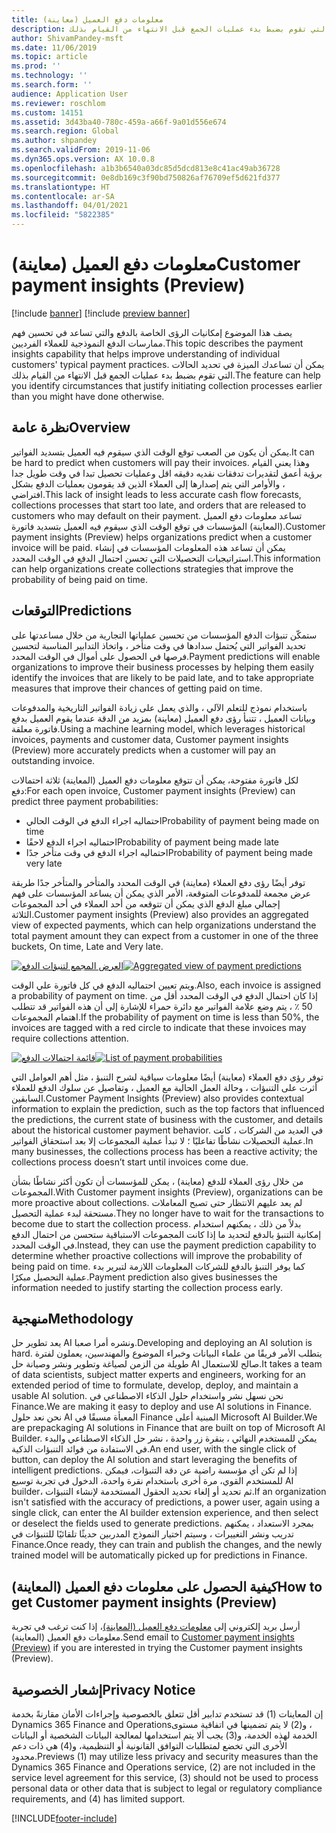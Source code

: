 ```yaml
---
title: معلومات دفع العميل (معاينة)
description: يصف هذا الموضوع إمكانيات الرؤى الخاصة بالدفع والتي تساعد في تحسين فهم ممارسات الدفع النموذجية للعملاء الفرديين. يمكن أن تساعدك الميزة في تحديد الحالات التي تقوم بضبط بدء عمليات الجمع قبل الانتهاء من القيام بذلك.
author: ShivamPandey-msft
ms.date: 11/06/2019
ms.topic: article
ms.prod: ''
ms.technology: ''
ms.search.form: ''
audience: Application User
ms.reviewer: roschlom
ms.custom: 14151
ms.assetid: 3d43ba40-780c-459a-a66f-9a01d556e674
ms.search.region: Global
ms.author: shpandey
ms.search.validFrom: 2019-11-06
ms.dyn365.ops.version: AX 10.0.8
ms.openlocfilehash: a1b3b6540a03dc85d5dcd813e8c41ac49ab36728
ms.sourcegitcommit: 0e8db169c3f90bd750826af76709ef5d621fd377
ms.translationtype: HT
ms.contentlocale: ar-SA
ms.lasthandoff: 04/01/2021
ms.locfileid: "5822385"
---
```

# <a name="customer-payment-insights-preview"></a><span data-ttu-id="745ad-104">معلومات دفع العميل (معاينة)</span><span class="sxs-lookup"><span data-stu-id="745ad-104">Customer payment insights (Preview)</span></span>

[!include [banner](../includes/banner.md)]
[!include [preview banner](../includes/preview-banner.md)]

<span data-ttu-id="745ad-105">يصف هذا الموضوع إمكانيات الرؤى الخاصة بالدفع والتي تساعد في تحسين فهم ممارسات الدفع النموذجية للعملاء الفرديين.</span><span class="sxs-lookup"><span data-stu-id="745ad-105">This topic describes the payment insights capability that helps improve understanding of individual customers' typical payment practices.</span></span> <span data-ttu-id="745ad-106">يمكن أن تساعدك الميزة في تحديد الحالات التي تقوم بضبط بدء عمليات الجمع قبل الانتهاء من القيام بذلك.</span><span class="sxs-lookup"><span data-stu-id="745ad-106">The feature can help you identify circumstances that justify initiating collection processes earlier than you might have done otherwise.</span></span> 

## <a name="overview"></a><span data-ttu-id="745ad-107">نظرة عامة</span><span class="sxs-lookup"><span data-stu-id="745ad-107">Overview</span></span>

<span data-ttu-id="745ad-108">يمكن أن يكون من الصعب توقع الوقت الذي سيقوم فيه العميل بتسديد الفواتير.</span><span class="sxs-lookup"><span data-stu-id="745ad-108">It can be hard to predict when customers will pay their invoices.</span></span> <span data-ttu-id="745ad-109">وهذا يعني القيام برؤية أعمق لتقديرات تدفقات نقديه دقيقه اقل وعمليات تحصيل تبدا في وقت طويل جدا ، والأوامر التي يتم إصدارها إلى العملاء الذين قد يقومون بعمليات الدفع بشكل افتراضي.</span><span class="sxs-lookup"><span data-stu-id="745ad-109">This lack of insight leads to less accurate cash flow forecasts, collections processes that start too late, and orders that are released to customers who may default on their payment.</span></span> <span data-ttu-id="745ad-110">تساعد معلومات دفع العميل (المعاينة) المؤسسات في توقع الوقت الذي سيقوم فيه العميل بتسديد فاتورة.</span><span class="sxs-lookup"><span data-stu-id="745ad-110">Customer payment insights (Preview) helps organizations predict when a customer invoice will be paid.</span></span> <span data-ttu-id="745ad-111">يمكن أن تساعد هذه المعلومات المؤسسات في إنشاء استراتيجيات التحصيلات التي تحسن احتمال الدفع في الوقت المحدد.</span><span class="sxs-lookup"><span data-stu-id="745ad-111">This information can help organizations create collections strategies that improve the probability of being paid on time.</span></span> 

## <a name="predictions"></a><span data-ttu-id="745ad-112">التوقعات</span><span class="sxs-lookup"><span data-stu-id="745ad-112">Predictions</span></span>

<span data-ttu-id="745ad-113">ستمكّن تنبؤات الدفع المؤسسات من تحسين عملياتها التجارية من خلال مساعدتها على تحديد الفواتير التي يُحتمل سدادها في وقت متأخر ، واتخاذ التدابير المناسبة لتحسين فرصها في الحصول على أموال في الوقت المحدد.</span><span class="sxs-lookup"><span data-stu-id="745ad-113">Payment predictions will enable organizations to improve their business processes by helping them easily identify the invoices that are likely to be paid late, and to take appropriate measures that improve their chances of getting paid on time.</span></span>

<span data-ttu-id="745ad-114">باستخدام نموذج للتعلم الآلي ، والذي يعمل على زيادة الفواتير التاريخية والمدفوعات وبيانات العميل ، تتنبأ رؤى دفع العميل (معاينة) بمزيد من الدقة عندما يقوم العميل بدفع فاتورة معلقة.</span><span class="sxs-lookup"><span data-stu-id="745ad-114">Using a machine learning model, which leverages historical invoices, payments and customer data, Customer payment insights (Preview) more accurately predicts when a customer will pay an outstanding invoice.</span></span>

<span data-ttu-id="745ad-115">لكل فاتورة مفتوحة، يمكن أن تتوقع معلومات دفع العميل (المعاينة) ثلاثة احتمالات دفع:</span><span class="sxs-lookup"><span data-stu-id="745ad-115">For each open invoice, Customer payment insights (Preview) can predict three payment probabilities:</span></span>

-   <span data-ttu-id="745ad-116">احتماليه اجراء الدفع في الوقت الحالي</span><span class="sxs-lookup"><span data-stu-id="745ad-116">Probability of payment being made on time</span></span> 
-   <span data-ttu-id="745ad-117">احتماليه اجراء الدفع لاحقًا</span><span class="sxs-lookup"><span data-stu-id="745ad-117">Probability of payment being made late</span></span>
-   <span data-ttu-id="745ad-118">احتماليه اجراء الدفع في وقت متأخر جدًا</span><span class="sxs-lookup"><span data-stu-id="745ad-118">Probability of payment being made very late</span></span>

<span data-ttu-id="745ad-119">توفر أيضًا رؤى دفع العملاء (معاينة) في الوقت المحدد والمتأخر والمتأخر جدًا طريقة عرض مجمعة للمدفوعات المتوقعة، الأمر الذي يمكن أن يساعد المؤسسات على فهم إجمالي مبلغ الدفع الذي يمكن أن تتوقعه من أحد العملاء في أحد المجموعات الثلاثة.</span><span class="sxs-lookup"><span data-stu-id="745ad-119">Customer payment insights (Preview) also provides an aggregated view of expected payments, which can help organizations understand the total payment amount they can expect from a customer in one of the three buckets, On time, Late and Very late.</span></span>

<span data-ttu-id="745ad-120">[![العرض المجمع لتنبؤات الدفع](./media/graphic-payment-reports.png)](./media/graphic-payment-reports.png)</span><span class="sxs-lookup"><span data-stu-id="745ad-120">[![Aggregated view of payment predictions](./media/graphic-payment-reports.png)](./media/graphic-payment-reports.png)</span></span>

<span data-ttu-id="745ad-121">ويتم تعيين احتماليه الدفع في كل فاتورة علي الوقت.</span><span class="sxs-lookup"><span data-stu-id="745ad-121">Also, each invoice is assigned a probability of payment on time.</span></span> <span data-ttu-id="745ad-122">إذا كان احتمال الدفع في الوقت المحدد أقل من 50 ٪ ، يتم وضع علامة الفواتير مع دائرة حمراء للإشارة إلى أن هذه الفواتير قد تتطلب اهتمام المجموعات.</span><span class="sxs-lookup"><span data-stu-id="745ad-122">If the probability of payment on time is less than 50%, the invoices are tagged with a red circle to  indicate that these invoices may require collections attention.</span></span> 

<span data-ttu-id="745ad-123">[![قائمة احتمالات الدفع](./media/customer-pymnt-probability-list.png)](./media/customer-pymnt-probability-list.png)</span><span class="sxs-lookup"><span data-stu-id="745ad-123">[![List of payment probabilities](./media/customer-pymnt-probability-list.png)](./media/customer-pymnt-probability-list.png)</span></span>

<span data-ttu-id="745ad-124">توفر رؤى دفع العملاء (معاينة) أيضًا معلومات سياقية لشرح التنبؤ ، مثل أهم العوامل التي أثرت على التنبؤات ، وحالة العمل الحالية مع العميل ، وتفاصيل عن سلوك الدفع للعملاء السابقين.</span><span class="sxs-lookup"><span data-stu-id="745ad-124">Customer Payment Insights (Preview) also provides contextual information to explain the prediction, such as the top factors that influenced the predictions, the current state of business with the customer, and details about the historical customer payment behavior.</span></span> <span data-ttu-id="745ad-125">في العديد من الشركات ، كانت عملية التحصيلات نشاطًا تفاعليًا ؛ لا تبدأ عملية المجموعات إلا بعد استحقاق الفواتير.</span><span class="sxs-lookup"><span data-stu-id="745ad-125">In many businesses, the collections process has been a reactive activity; the collections process doesn’t start until invoices come due.</span></span> 

<span data-ttu-id="745ad-126">من خلال رؤى العملاء للدفع (معاينة) ، يمكن للمؤسسات أن تكون أكثر نشاطًا بشأن المجموعات.</span><span class="sxs-lookup"><span data-stu-id="745ad-126">With Customer payment insights (Preview), organizations can be more proactive about collections.</span></span> <span data-ttu-id="745ad-127">لم يعد عليهم الانتظار حتى تصبح المعاملات مستحقة لبدء عملية التحصيل.</span><span class="sxs-lookup"><span data-stu-id="745ad-127">They no longer have to wait for the transactions to become due to start the collection process.</span></span> <span data-ttu-id="745ad-128">بدلاً من ذلك ، يمكنهم استخدام إمكانية التنبؤ بالدفع لتحديد ما إذا كانت المجموعات الاستباقية ستحسن من احتمال الدفع في الوقت المحدد.</span><span class="sxs-lookup"><span data-stu-id="745ad-128">Instead, they can use the payment prediction capability to determine whether proactive collections will improve the probability of being paid on time.</span></span> <span data-ttu-id="745ad-129">كما يوفر التنبؤ بالدفع للشركات المعلومات اللازمة لتبرير بدء عملية التحصيل مبكرًا.</span><span class="sxs-lookup"><span data-stu-id="745ad-129">Payment prediction also gives businesses the information needed to justify starting the collection process early.</span></span>

## <a name="methodology"></a><span data-ttu-id="745ad-130">منهجية</span><span class="sxs-lookup"><span data-stu-id="745ad-130">Methodology</span></span>

<span data-ttu-id="745ad-131">يعد تطوير حل AI ونشره أمرا صعبا.</span><span class="sxs-lookup"><span data-stu-id="745ad-131">Developing and deploying an AI solution is hard.</span></span> <span data-ttu-id="745ad-132">يتطلب الأمر فريقًا من علماء البيانات وخبراء الموضوع والمهندسين، يعملون لفترة طويلة من الزمن لصياغة وتطوير ونشر وصيانة حل AI صالح للاستعمال.</span><span class="sxs-lookup"><span data-stu-id="745ad-132">It takes a team of data scientists, subject matter experts and engineers, working for an extended period of time to formulate, develop, deploy, and maintain a usable AI solution.</span></span> <span data-ttu-id="745ad-133">نحن نسهل نشر واستخدام حلول الذكاء الاصطناعي في Finance.</span><span class="sxs-lookup"><span data-stu-id="745ad-133">We are making it easy to deploy and use AI solutions in Finance.</span></span> <span data-ttu-id="745ad-134">نحن نعد حلول AI المعبأة مسبقًا في Finance المبنية أعلى Microsoft AI Builder.</span><span class="sxs-lookup"><span data-stu-id="745ad-134">We are prepackaging AI solutions in Finance that are built on top of Microsoft AI Builder.</span></span> <span data-ttu-id="745ad-135">يمكن للمستخدم النهائي ، بنقرة زر واحدة ، نشر حل الذكاء الاصطناعي والبدء في الاستفادة من فوائد التنبؤات الذكية.</span><span class="sxs-lookup"><span data-stu-id="745ad-135">An end user, with the single click of button, can deploy the AI solution and start leveraging the benefits of intelligent predictions.</span></span> <span data-ttu-id="745ad-136">إذا لم تكن أي مؤسسة راضية عن دقة التنبؤات، فيمكن للمستخدم القوي، مرة أخرى باستخدام نقرة واحدة، الدخول في تجربة توسيع AI builder، ثم تحديد أو إلغاء تحديد الحقول المستخدمة لإنشاء التنبؤات.</span><span class="sxs-lookup"><span data-stu-id="745ad-136">If an organization isn't satisfied with the accuracy of predictions, a power user, again using a single click, can enter the AI builder extension experience, and then select or deselect the fields used to generate predictions.</span></span> <span data-ttu-id="745ad-137">بمجرد الاستعداد ، يمكنهم تدريب ونشر التغييرات ، وسيتم اختيار النموذج المدربين حديثًا تلقائيًا للتنبؤات في Finance.</span><span class="sxs-lookup"><span data-stu-id="745ad-137">Once ready, they can train and publish the changes, and the newly trained model will be automatically picked up for predictions in Finance.</span></span>

## <a name="how-to-get-customer-payment-insights-preview"></a><span data-ttu-id="745ad-138">كيفية الحصول على معلومات دفع العميل (المعاينة)</span><span class="sxs-lookup"><span data-stu-id="745ad-138">How to get Customer payment insights (Preview)</span></span>

<span data-ttu-id="745ad-139">أرسل بريد إلكتروني إلى [معلومات دفع العميل (المعاينة)](mailto:fiap@microsoft.com)، إذا كنت ترغب في تجربة معلومات دفع العميل (المعاينة).</span><span class="sxs-lookup"><span data-stu-id="745ad-139">Send email to [Customer payment insights (Preview)](mailto:fiap@microsoft.com) if you are interested in trying the Customer payment insights (Preview).</span></span>

## <a name="privacy-notice"></a><span data-ttu-id="745ad-140">إشعار الخصوصية</span><span class="sxs-lookup"><span data-stu-id="745ad-140">Privacy Notice</span></span>

<span data-ttu-id="745ad-141">إن المعاينات (1) قد تستخدم تدابير أقل تتعلق بالخصوصية وإجراءات الأمان مقارنةً بخدمة Dynamics 365 Finance and Operations‏، و(2) لا يتم تضمينها في اتفاقية مستوى الخدمة لهذه الخدمة، و(3) يجب ألا يتم استخدامها لمعالجة البيانات الشخصية أو البيانات الأخرى التي تخضع لمتطلبات التوافق القانونية أو التنظيمية، و(4) هي ذات دعم محدود.</span><span class="sxs-lookup"><span data-stu-id="745ad-141">Previews (1) may utilize less privacy and security measures than the Dynamics 365 Finance and Operations service, (2) are not included in the service level agreement for this service, (3) should not be used to process personal data or other data that is subject to legal or regulatory compliance requirements, and (4) has limited support.</span></span>




[!INCLUDE[footer-include](../../includes/footer-banner.md)]